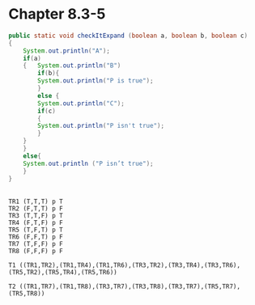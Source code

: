 # Chapter 8.3-5



```java
public static void checkItExpand (boolean a, boolean b, boolean c)
{
	System.out.println("A");
	if(a)
	{	System.out.println("B")
		if(b){
		System.out.println("P is true");
		}
		else {
		System.out.println("C");
		if(c)
		{
		System.out.println("P isn't true");
		}
	}
	}
	else{
	System.out.println ("P isn’t true");
	}
}

```

<br/>`TR1 (T,T,T) p T `
<br/>`TR2 (F,T,T) p F`
<br/>`TR3 (T,T,F) p T`
<br/>`TR4 (F,T,F) p F`
<br/>`TR5 (T,F,T) p T`
<br/>`TR6 (F,F,T) p F`
<br/>`TR7 (T,F,F) p F`
<br/>`TR8 (F,F,F) p F`

`T1 ((TR1,TR2),(TR1,TR4),(TR1,TR6),(TR3,TR2),(TR3,TR4),(TR3,TR6),(TR5,TR2),(TR5,TR4),(TR5,TR6))`

`T2 ((TR1,TR7),(TR1,TR8),(TR3,TR7),(TR3,TR8),(TR3,TR7),(TR5,TR7),(TR5,TR8))`
